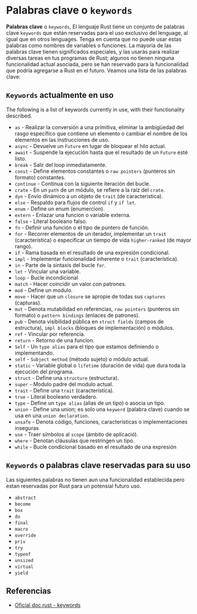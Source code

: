 # Palabras clave o `keywords`

**Palabras clave** o `keywords`, El lenguaje Rust tiene un conjunto de palabras clave `keywords` que están reservadas para el uso exclusivo del lenguage, al igual que en otros lenguages. Tenga en cuenta que no puede usar estas palabras como nombres de variables o funciones. La mayoría de las palabras clave tienen significados especiales, y las usarás para realizar diversas tareas en tus programas de Rust; algunos no tienen ninguna funcionalidad actual asociada, pero se han reservado para la funcionalidad que podría agregarse a Rust en el futuro. Veamos una lista de las palabras clave:

## `Keywords` actualmente en uso

The following is a list of keywords currently in use, with their functionality described.

- `as` - Realizar la conversión a una primitiva, eliminar la ambigüedad del rasgo específico que contiene un elemento o cambiar el nombre de los elementos en las instrucciones de uso.
- `async` - Devuelve un `Future` en lugar de bloquear el hilo actual.
- `await` - Suspende la ejecución hasta que el resultado de un `Future` esté listo.
- `break` - Salir del loop inmediatamente.
- `const` - Define elementos constantes o `raw pointers` (punteros sin formato) constantes.
- `continue` - Continua con la siguiente iteración del bucle.
- `crate` - En un `path` de un módulo, se refiere a la raíz del `crate`.
- `dyn` - Envío dinámico a un objeto de `trait` (de caracteristica).
- `else` - Respaldo para flujos de control `if` y `if let`.
- `enum` - Define un enum (enumercion).
- `extern` - Enlazar una funcion o variable externa.
- `false` - Literal booleano falso.
- `fn` - Definir una función o el tipo de puntero de función.
- `for` - Recorrer elementos de un iterador, implementar un `trait` (característica) o especificar un tiempo de vida `higher-ranked` (de mayor rango).
- `if` - Rama basada en el resultado de una expresión condicional.
- `impl` - Implementar funcionalidad inherente o `trait` (característica).
- `in` - Parte de la sintaxis del bucle `for`.
- `let` - Vincular una variable.
- `loop` - Bucle incondicional
- `match` - Hacer coincidir un valor con patrones.
- `mod` - Define un modulo.
- `move` - Hacer que un `closure` se apropie de todas sus `captures` (capturas).
- `mut` - Denota mutabilidad en referencias, `raw pointers` (punteros sin formato) o `pattern bindings` (enlaces de patrones).
- `pub` - Denota visibilidad pública en `struct fields` (campos de estructura), `impl blocks` (bloques de implementación) o módulos.
- `ref` - Vincular por referencia.
- `return` - Retorno de una funcion.
- `Self` - Un `type alias` para el tipo que estamos definiendo o implementando.
- `self` - `Subject method` (método sujeto) o módulo actual.
- `static` - Variable global o `lifetime` (duración de vida) que dura toda la ejecución del programa.
- `struct` - Define una `structure` (estructura).
- `super` - Modulo padre del modulo actual.
- `trait` - Define una `trait` (característica).
- `true` - Literal booleano verdadero.
- `type` - Define un `type alias` (alias de un tipo) o asocia un tipo.
- `union` - Define una union; es solo una `keyword` (palabra clave) cuando se usa en una `union declaration`.
- `unsafe` - Denota código, funciones, características o implementaciones inseguras
- `use` - Traer símbolos al `scope` (ámbito de aplicació).
- `where` - Denotan cláusulas que restringen un tipo.
- `while` - Bucle condicional basado en el resultado de una expresión

## `Keywords` o palabras clave reservadas para su uso

Las siguientes palabras no tienen aun una funcionalidad establecida pero estan reservadas por Rust para un potensial futuro uso.

- `abstract`
- `become`
- `box`
- `do`
- `final`
- `macro`
- `override`
- `priv`
- `try`
- `typeof`
- `unsized`
- `virtual`
- `yield`

## Referencias

- [Oficial doc rust - keywords](https://doc.rust-lang.org/book/appendix-01-keywords.html)
